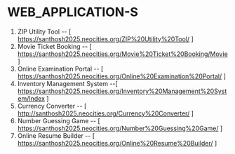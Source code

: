 # WEB_APPLICATION-S

1. ZIP Utility Tool -- [ https://santhosh2025.neocities.org/ZIP%20Utility%20Tool/ ]
2. Movie Ticket Booking -- [ https://santhosh2025.neocities.org/Movie%20Ticket%20Booking/Movie ]
3. Online Examination Portal  --  [ https://santhosh2025.neocities.org/Online%20Examination%20Portal/ ]
4. Inventory Management System  --[ https://santhosh2025.neocities.org/Inventory%20Management%20System/Index ]
5. Currency Converter -- [ http://santhosh2025.neocities.org/Currency%20Converter/ ]
6. Number Guessing Game  -- [ https://santhosh2025.neocities.org/Number%20Guessing%20Game/ ]
7. Online Resume Builder -- [ https://santhosh2025.neocities.org/Online%20Resume%20Builder/ ]
